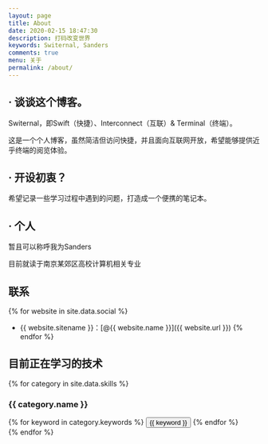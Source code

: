 ```yaml
---
layout: page
title: About
date: 2020-02-15 18:47:30
description: 打码改变世界
keywords: Switernal, Sanders
comments: true
menu: 关于
permalink: /about/
---
```


## · 谈谈这个博客。

Switernal，即Swift（快捷）、Interconnect（互联）& Terminal（终端）。

这是一个个人博客，虽然简洁但访问快捷，并且面向互联网开放，希望能够提供近乎终端的阅览体验。


## · 开设初衷？

希望记录一些学习过程中遇到的问题，打造成一个便携的笔记本。




## · 个人

暂且可以称呼我为Sanders

目前就读于南京某郊区高校计算机相关专业

## 联系

{% for website in site.data.social %}
* {{ website.sitename }}：[@{{ website.name }}]({{ website.url }})
{% endfor %}


## 目前正在学习的技术

{% for category in site.data.skills %}
### {{ category.name }}
<div class="btn-inline">
{% for keyword in category.keywords %}
<button class="btn btn-outline" type="button">{{ keyword }}</button>
{% endfor %}
</div>
{% endfor %}

